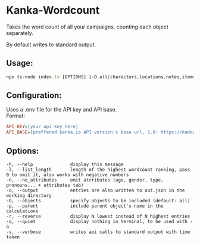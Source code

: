 # Kanka-Wordcount
Takes the word count of all your campaigns, counting each object separately.

By default writes to standard output.

## Usage:
```ts
npx ts-node index.ts [OPTIONS] [-O all|characters,locations,notes,items,...]
```

## Configuration: 
Uses a .env file for the API key and API base.<br/>
Format:
```ini
API_KEY=[your api key here]
API_BASE=[preffered kanka.io API version's base url, 1.0: https://kanka.io/api/1.0/]
```
## Options:
    -h, --help              display this message
    -l, --list_length       length of the highest wordcount ranking, pass 0 to omit it, also works with negative numbers
    -n, --no_attributes     omit atrributes (age, gender, type, pronouns... + attributes tab)
    -o, --output            entries are also written to out.json in the working directory
    -O, --objects           specify objects to be included (default: all)
    -p, --parent            include parent object's name in the calculations
    -r, --reverse           display N lowest instead of N highest entries
    -q, --quiet             display nothing in terminal, to be used with -o
    -v, --verbose           writes api calls to standard output with time taken
